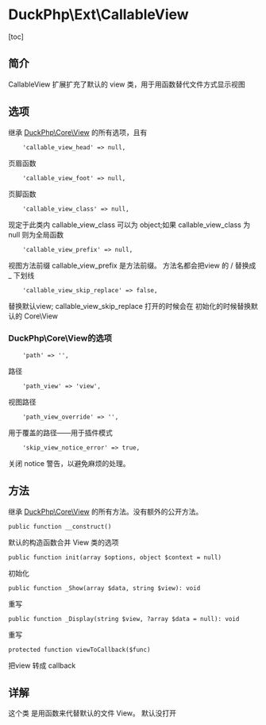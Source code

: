 # DuckPhp\Ext\CallableView
[toc]

## 简介
CallableView 扩展扩充了默认的 view 类，用于用函数替代文件方式显示视图
## 选项

继承 [DuckPhp\Core\View](Core-View.md) 的所有选项，且有

        'callable_view_head' => null,
页眉函数

        'callable_view_foot' => null,
页脚函数

        'callable_view_class' => null,
现定于此类内 callable_view_class 可以为 object;如果 callable_view_class 为 null 则为全局函数

        'callable_view_prefix' => null,
视图方法前缀 callable_view_prefix 是方法前缀。 方法名都会把view 的 / 替换成 _ 下划线

        'callable_view_skip_replace' => false,
替换默认view; callable_view_skip_replace 打开的时候会在 初始化的时候替换默认的 Core\View

### DuckPhp\Core\View的选项

        'path' => '',
路径

        'path_view' => 'view',
视图路径

        'path_view_override' => '',
用于覆盖的路径——用于插件模式

        'skip_view_notice_error' => true,
关闭 notice 警告，以避免麻烦的处理。

## 方法

继承 [DuckPhp\Core\View](Core-View.md) 的所有方法。没有额外的公开方法。

    public function __construct()
默认的构造函数合并 View 类的选项

    public function init(array $options, object $context = null)
初始化

    public function _Show(array $data, string $view): void
重写

    public function _Display(string $view, ?array $data = null): void
重写

    protected function viewToCallback($func)
把view 转成 callback

## 详解

这个类 是用函数来代替默认的文件 View。 默认没打开

